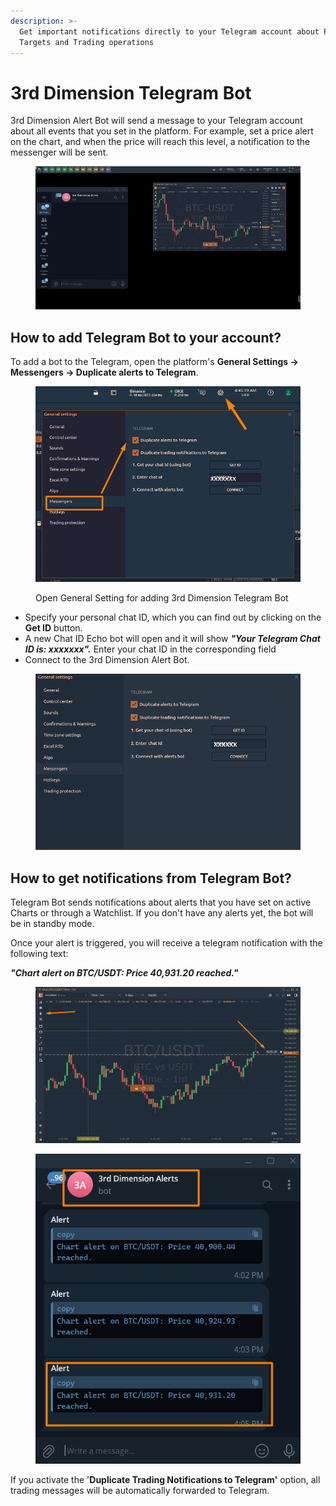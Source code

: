 ```yaml
---
description: >-
  Get important notifications directly to your Telegram account about Price
  Targets and Trading operations
---
```


# 3rd Dimension Telegram Bot

3rd Dimension Alert Bot will send a message to your Telegram account about all events that you set in the platform. For example, set a price alert on the chart, and when the price will reach this level, a notification to the messenger will be sent.

<figure><img src="../.gitbook/assets/alert-ezgif.com-video-to-gif-converter.gif" alt=""><figcaption></figcaption></figure>

## How to add Telegram Bot to your account?

To add a bot to the Telegram, open the platform's **General Settings -> Messengers -> Duplicate alerts to Telegram**.

<figure><img src="../.gitbook/assets/messenger 1 (1).png" alt=""><figcaption><p>Open General Setting for adding 3rd Dimension Telegram Bot</p></figcaption></figure>

* Specify your personal chat ID, which you can find out by clicking on the **Get ID** button.&#x20;
* A new Chat ID Echo bot will open and it will show _**"Your Telegram Chat ID is: xxxxxxx".**_ Enter your chat ID in the corresponding field
* Connect to the 3rd Dimension Alert Bot.

<figure><img src="../.gitbook/assets/telegram bot.png" alt=""><figcaption></figcaption></figure>

## How to get notifications from Telegram Bot?

Telegram Bot sends notifications about alerts that you have set on active Charts or through a Watchlist. If you don't have any alerts yet, the bot will be in standby mode.

Once your alert is triggered, you will receive a telegram notification with the following text:&#x20;

_**"Chart alert on BTC/USDT: Price 40,931.20 reached."**_



<div>

<figure><img src="../.gitbook/assets/alert 11.png" alt=""><figcaption></figcaption></figure>

 

<figure><img src="../.gitbook/assets/t2.png" alt=""><figcaption></figcaption></figure>

</div>

If you activate the '**Duplicate Trading Notifications to Telegram'** option, all trading messages will be automatically forwarded to Telegram.

